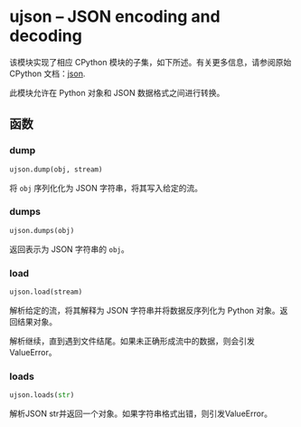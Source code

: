 
ujson – JSON encoding and decoding
=====

该模块实现了相应 CPython 模块的子集，如下所述。有关更多信息，请参阅原始 CPython 文档：[json](https://docs.python.org/3.5/library/json.html#module-json).

此模块允许在 Python 对象和 JSON 数据格式之间进行转换。

## 函数

### dump

```python
ujson.dump(obj, stream)
```

将 `obj` 序列化化为 JSON 字符串，将其写入给定的流。

### dumps

```python
ujson.dumps(obj)
```

返回表示为 JSON 字符串的 `obj`。

### load

```python
ujson.load(stream)
```

解析给定的流，将其解释为 JSON 字符串并将数据反序列化为 Python 对象。返回结果对象。

解析继续，直到遇到文件结尾。如果未正确形成流中的数据，则会引发 ValueError。

### loads

```python
ujson.loads(str)
```

解析JSON str并返回一个对象。如果字符串格式出错，则引发ValueError。

